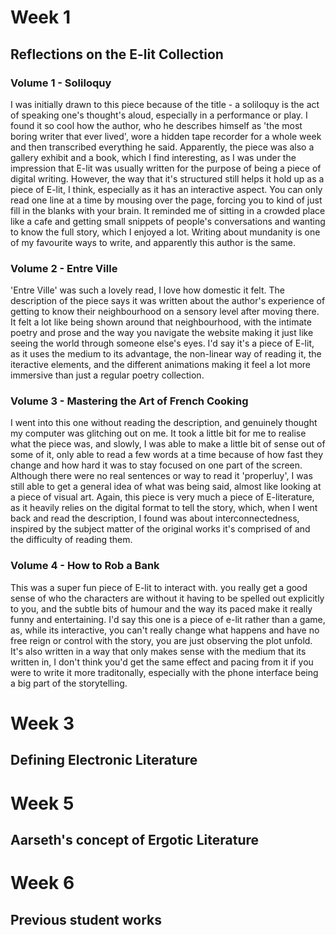 # Week 1 
## Reflections on the E-lit Collection

### Volume 1 - Soliloquy
I was initially drawn to this piece because of the title - a soliloquy is the act of speaking one's thought's aloud, especially in a performance or play. I found it so cool how the author, who he describes himself as 'the most boring writer that ever lived', wore a hidden tape recorder for a whole week and then transcribed everything he said. Apparently, the piece was also a gallery exhibit and a book, which I find interesting, as I was under the impression that E-lit was usually written for the purpose of being a piece of digital writing. However, the way that it's structured still helps it hold up as a piece of E-lit, I think, especially as it has an interactive aspect. You can only read one line at a time by mousing over the page, forcing you to kind of just fill in the blanks with your brain. It reminded me of sitting in a crowded place like a cafe and getting small snippets of people's conversations and wanting to know the full story, which I enjoyed a lot. Writing about mundanity is one of my favourite ways to write, and apparently this author is the same.
### Volume 2 - Entre Ville
'Entre Ville' was such a lovely read, I love how domestic it felt. The description of the piece says it was written about the author's experience of getting to know their neighbourhood on a sensory level after moving there. It felt a lot like being shown around that neighbourhood, with the intimate poetry and prose and the way you navigate the website making it just like seeing the world through someone else's eyes. I'd say it's a piece of E-lit, as it uses the medium to its advantage, the non-linear way of reading it, the iteractive elements, and the different animations making it feel a lot more immersive than just a regular poetry collection. 
### Volume 3 - Mastering the Art of French Cooking 
I went into this one without reading the description, and genuinely thought my computer was glitching out on me. It took a little bit for me to realise what the piece was, and slowly, I was able to make a little bit of sense out of some of it, only able to read a few words at a time because of how fast they change and how hard it was to stay focused on one part of the screen. Although there were no real sentences or way to read it 'properluy', I was still able to get a general idea of what was being said, almost like looking at a piece of visual art. Again, this piece is very much a piece of E-literature, as it heavily relies on the digital format to tell the story, which, when I went back and read the description, I found was about interconnectedness, inspired by the subject matter of the original works it's comprised of and the difficulty of reading them.
### Volume 4  - How to Rob a Bank
This was a super fun piece of E-lit to interact with. you really get a good sense of who the characters are without it having to be spelled out explicitly to you, and the subtle bits of humour and the way its paced make it really funny and entertaining. I'd say this one is a piece of e-lit rather than a game, as, while its interactive, you can't really change what happens and have no free reign or control with the story, you are just observing the plot unfold. It's also written in a way that only makes sense with the medium that its written in, I don't think you'd get the same effect and pacing from it if you were to write it more traditonally, especially with the phone interface being a big part of the storytelling. 

# Week 3
## Defining Electronic Literature


# Week 5 
## Aarseth's concept of Ergotic Literature

# Week 6 
## Previous student works
